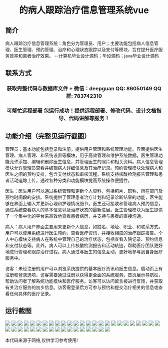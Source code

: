 <p><h1 align="center">的病人跟踪治疗信息管理系统vue</h1></p>

## 简介
病人跟踪治疗信息管理系统：角色分为管理员、用户；主要功能包括病人信息管理、医生管理、预约管理、治疗和心理状态跟踪以及支付等模块，旨在提升医疗服务效率和患者治疗效果。    --计算机毕业设计源码；毕设源码；java毕业设计源码


## 联系方式
<p><h3 align="center">获取完整代码与数据库文件 + 微信：deepguan QQ: 86050149 QQ群: 783742310</h3></p>
<p><h3 align="center">可帮忙远程部署 包运行成功！提供远程部署、修改代码、设计文档指导、代码讲解等服务！</h3></p>

## 功能介绍（完整见运行截图）
管理员：基本功能包括登录和注册，提供用户管理和系统管理功能。界面提供医生管理、病人管理、和系统设置等模块，用于高效管理和维护系统数据。医生管理功能允许添加、编辑和删除医生信息，并管理医生的照片和相关资料。病人信息管理模块允许管理员查看并编辑病人详细信息及其治疗记录。预约管理模块处理病人和医生之间的预约安排，包含支付状态和审核流程。系统支持核酸检测报告管理和患者活动追踪上传，通过各种分类和功能模块提高系统操作便捷性。

医生：医生用户可以通过系统管理和更新个人资料，包括照片、职称、所在部门及预约时间段的安排。系统提供了管理患者治疗计划和记录诊断结果的功能，医生能够在界面上输入并更新心理和护理情况细节。医生还可接收和管理病人预约信息，通过系统查看病人的基本信息以及治疗状态的最新进展。医生管理模块为医生提供了一个集中化的平台来高效地查看患者病历，并支持与患者的直接沟通。

病人：病人用户界面主要用来更新个人信息，如姓名、地址、职业、和联系方式。用户可以使用系统进行医生预约，查看医疗资讯，并接收相应的治疗跟踪报告。个人中心模块支持病人在系统中管理自己的治疗状态，包括查看入院记录、预约信息和支付状态等。此外，病人可以上传核酸检测报告和活动轨迹，帮助医疗团队更好地进行管理和跟踪治疗进程。病人通过与医生的信息互动，更好地参与到自身医疗服务中。

访客：未经注册的用户可以浏览系统提供的基本医疗资讯和医生信息。启动页上有注册和登录选项，访客需要通过注册以获得更全面的系统服务。首页展示导航栏，帮助访问者了解系统功能模块和医疗服务。访客可以访问留言板进行反馈，并获取有关治疗服务的初步信息。访客需登录后方可参与预约和提交治疗相关的信息或查看任何具体的医疗记录。


## 运行截图
![](img/001.jpg)
![](img/002.jpg)
![](img/003.jpg)
![](img/004.jpg)
![](img/005.jpg)
![](img/006.jpg)
![](img/007.jpg)
![](img/008.jpg)
![](img/009.jpg)
![](img/010.jpg)
![](img/011.jpg)
![](img/012.jpg)
![](img/013.jpg)
![](img/014.jpg)
![](img/015.jpg)
![](img/016.jpg)
![](img/017.jpg)
![](img/018.jpg)
![](img/019.jpg)
![](img/020.jpg)
![](img/021.jpg)
![](img/022.jpg)
![](img/023.jpg)
![](img/024.jpg)
![](img/025.jpg)
![](img/026.jpg)
![](img/027.jpg)
![](img/028.jpg)
![](img/029.jpg)
![](img/030.jpg)
![](img/031.jpg)
![](img/032.jpg)
![](img/033.jpg)
![](img/034.jpg)
![](img/035.jpg)
![](img/036.jpg)
![](img/037.jpg)
![](img/038.jpg)
![](img/039.jpg)
![](img/040.jpg)
![](img/041.jpg)
![](img/042.jpg)

<p>本代码来源于网络,仅供学习参考使用!</p>
